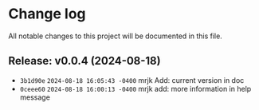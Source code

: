 # Change log

All notable changes to this project will be documented in this file.

<!--- CHANGELOG_APPEND -->

## Release: v0.0.4 (2024-08-18)

- `3b1d90e` `2024-08-18 16:05:43 -0400` mrjk Add: current version in doc
- `0ceee60` `2024-08-18 16:00:13 -0400` mrjk add: more information in help message
<!--- CHANGELOG_APPEND -->
